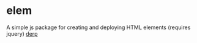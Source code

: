 # elem
A simple js package for creating and deploying HTML elements (requires jquery) <a href="demo.html">derp</a>
